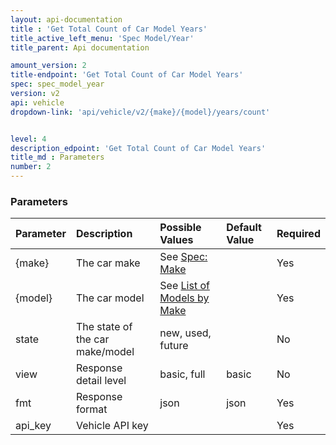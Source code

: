 ```yaml
---
layout: api-documentation
title : 'Get Total Count of Car Model Years'
title_active_left_menu: 'Spec Model/Year'
title_parent: Api documentation

amount_version: 2
title-endpoint: 'Get Total Count of Car Model Years'
spec: spec_model_year
version: v2
api: vehicle
dropdown-link: 'api/vehicle/v2/{make}/{model}/years/count'


level: 4
description_edpoint: 'Get Total Count of Car Model Years'
title_md : Parameters
number: 2
---
```


### Parameters

| Parameter  | Description                     | Possible Values   | Default Value | Required |
|:-----------|:--------------------------------|:----------------- |:------------- |:-------- |
| {make} | The car make | See [Spec: Make](/api-documentation/vehicle/spec_make/v2/01_list_of_makes/api-description.html) | | Yes |
| {model} | The car model | See [List of Models by Make](/api-documentation/vehicle/spec_model/v2/01_list_of_models/api-description.html) | | Yes	|
| state      | The state of the car make/model | new, used, future |               | No       |
| view       | Response detail level           | basic, full	   | basic         | No       |
| fmt        | Response format                 | json              | json          | Yes      |
| api_key    | Vehicle API key                 |                   |               | Yes      |
